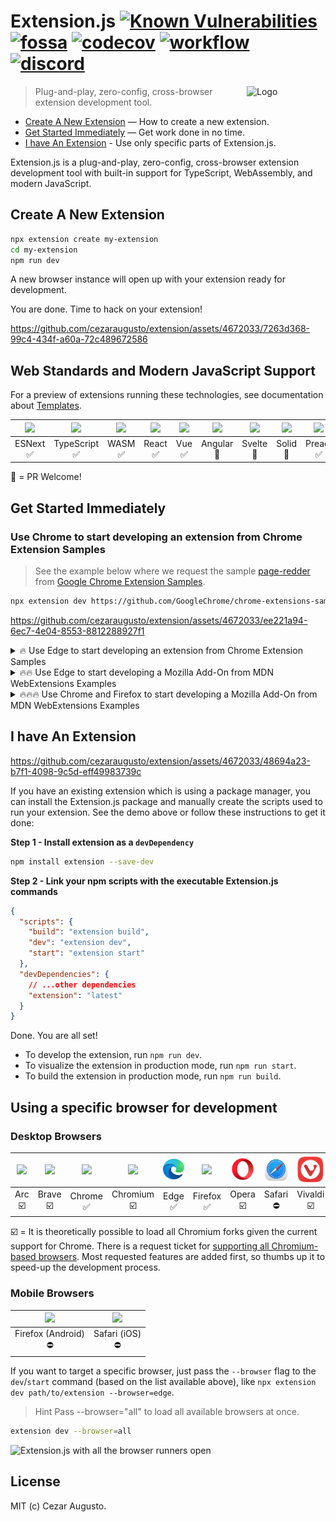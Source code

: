 [action-image]: https://github.com/extension-js/extension.js/actions/workflows/ci.yml/badge.svg?branch=main
[action-url]: https://github.com/extension-js/extension.js/actions
[npm-image]: https://img.shields.io/npm/v/extension.svg
[npm-url]: https://npmjs.org/package/extension
[downloads-image]: https://img.shields.io/npm/dm/extension.svg
[downloads-url]: https://npmjs.org/package/extension
[node]: https://img.shields.io/node/v/extension.svg
[node-url]: https://nodejs.org
[prs]: https://img.shields.io/badge/PRs-welcome-brightgreen.svg
[prs-url]: https://github.com/extension-js/extension/blob/main/CONTRIBUTING.md
[snyk-image]: https://snyk.io/test/github/extension-js/extension/badge.svg
[snyk-url]: https://snyk.io/test/github/extension-js/extension
[fossa-image]: https://app.fossa.com/api/projects/git%2Bgithub.com%2Fcezaraugusto%2Fextension.svg?type=shield&issueType=license
[fossa-url]: https://app.fossa.com/projects/git%2Bgithub.com%2Fcezaraugusto%2Fextension?ref=badge_shield&issueType=license
[discord-image]: https://img.shields.io/discord/1253608412890271755?label=Discord&logo=discord&style=flat
[discord-url]: https://discord.gg/1253608412890271755
[discord-image]: https://img.shields.io/discord/1253608412890271755?label=Discord&logo=discord&style=flat
[discord-url]: https://discord.gg/1253608412890271755
[codecov-image]: https://codecov.io/gh/extension-js/extension.js/graph/badge.svg?token=I3CQV00TJ8
[codecov-url]: https://codecov.io/gh/extension-js/extension.js

# Extension.js [![Known Vulnerabilities][snyk-image]][snyk-url] [![fossa][fossa-image]][fossa-url] [![codecov][codecov-image]][codecov-url] [![workflow][action-image]][action-url] [![discord][discord-image]][discord-url]

<!-- > Plug-and-play, zero-config, cross-browser extension development tool. -->

<!-- > Make it very easy to develop cross-browser extensions. -->

<!-- <img alt="Extension.js with all the browser runners open" src="https://github.com/cezaraugusto/extension.js/assets/4672033/f0f5bbfc-e873-4856-9fdd-db2b42d9ab96">
<hr> -->

<img alt="Logo" align="right" src="https://user-images.githubusercontent.com/4672033/102850460-4d22aa80-43f8-11eb-82db-9efce586f73e.png" width="25%" />

<!-- **Create cross-browser extensions with no build configuration.** -->

> Plug-and-play, zero-config, cross-browser extension development tool.

- [Create A New Extension](#create-a-new-extension) — How to create a new extension.
- [Get Started Immediately](#get-started-immediately) — Get work done in no time.
- [I have An Extension](#i-have-an-extension) - Use only specific parts of Extension.js.

Extension.js is a plug-and-play, zero-config, cross-browser extension development tool with built-in support for TypeScript, WebAssembly, and modern JavaScript.

## Create A New Extension

```bash
npx extension create my-extension
cd my-extension
npm run dev
```

A new browser instance will open up with your extension ready for development.

You are done. Time to hack on your extension!

https://github.com/cezaraugusto/extension/assets/4672033/7263d368-99c4-434f-a60a-72c489672586

## Web Standards and Modern JavaScript Support

For a preview of extensions running these technologies, see documentation about [Templates](https://extension.js.org/n/getting-started/templates/).

| <img src="https://github.com/cezaraugusto/extension.js/assets/4672033/a9e2541a-96f0-4caa-9fc9-5fc5c3e901c8" width="70"> | <img src="https://github.com/cezaraugusto/extension.js/assets/4672033/b42c5330-9e2a-4045-99c3-1f7d264dfaf4" width="70"> | <img src="https://github.com/cezaraugusto/extension.js/assets/4672033/f19edff3-9005-4f50-b05c-fba615896a7f" width="70"> | <img src="https://github.com/cezaraugusto/extension.js/assets/4672033/ff64721d-d145-4213-930d-e70193f8d57e" width="70"> | <img src="https://github.com/cezaraugusto/extension.js/assets/4672033/15f1314a-aa65-4ce2-a3f3-cf53c4f730cf" width="70"> | <img src="https://github.com/cezaraugusto/extension.js/assets/4672033/c5f8a127-3c2a-4ceb-bb46-948cf2c8bd89" width="70"> | <img src="https://github.com/cezaraugusto/extension.js/assets/4672033/de1082fd-7cf6-4202-8c12-a5c3cd3e5b42" width="70"> | <img src="https://github.com/cezaraugusto/extension.js/assets/4672033/78e5fe3d-dc79-4aa2-954e-1a5973d1d9db" width="70"> | <img src="https://github.com/cezaraugusto/extension.js/assets/4672033/8807efd9-93e5-4db5-a1d2-9ac524f7ecc2" width="70"> |
| :---------------------------------------------------------------------------------------------------------------------: | :---------------------------------------------------------------------------------------------------------------------: | :---------------------------------------------------------------------------------------------------------------------: | :---------------------------------------------------------------------------------------------------------------------: | :---------------------------------------------------------------------------------------------------------------------: | :---------------------------------------------------------------------------------------------------------------------: | :---------------------------------------------------------------------------------------------------------------------: | :---------------------------------------------------------------------------------------------------------------------: | :---------------------------------------------------------------------------------------------------------------------: |
|                                                      ESNext<br>✅                                                       |                                                    TypeScript<br>✅                                                     |                                                       WASM<br>✅                                                        |                                                       React<br>✅                                                       |                                                        Vue<br>✅                                                        |                                                      Angular<br>👋                                                      |                                                      Svelte<br>👋                                                       |                                                       Solid<br>👋                                                       |                                                      Preact<br>✅                                                       |

👋 = PR Welcome!

## Get Started Immediately

### Use Chrome to start developing an extension from Chrome Extension Samples

> See the example below where we request the sample [page-redder](https://github.com/GoogleChrome/chrome-extensions-samples/tree/main/functional-samples/sample.page-redder) from [Google Chrome Extension Samples](https://github.com/GoogleChrome/chrome-extensions-samples).

```bash
npx extension dev https://github.com/GoogleChrome/chrome-extensions-samples/tree/main/functional-samples/sample.page-redder --browser=edge
```

https://github.com/cezaraugusto/extension/assets/4672033/ee221a94-6ec7-4e04-8553-8812288927f1

</details>

<details>
   <summary>   
   🔥 Use Edge to start developing an extension from Chrome Extension Samples 
   </summary>

> See the example below where we request the sample [magic8ball](https://github.com/GoogleChrome/chrome-extensions-samples/tree/main/api-samples/topSites/magic8ball) from from [Google Chrome Extension Samples](https://github.com/GoogleChrome/chrome-extensions-samples) with Edge as the runtime browser.

```bash
npx extension dev https://github.com/GoogleChrome/chrome-extensions-samples/tree/main/api-samples/topSites/magic8ball --browser=edge
```

https://github.com/cezaraugusto/extension/assets/4672033/2db2a1f6-3110-4380-9a49-dc9d034146aa

</details>

<details>
   <summary>
   🔥🔥 Use Edge to start developing a Mozilla Add-On from MDN WebExtensions Examples
   </summary>

> See the example below where we request the sample [Apply CSS](https://github.com/mdn/webextensions-examples/tree/main/apply-css) from [MDN WebExtensions Examples](https://github.com/mdn/webextensions-examples) using Edge as the runtime browser.

```bash
npx extension dev https://github.com/mdn/webextensions-examples/tree/main/apply-css --browser=edge --polyfill=true
```

https://github.com/cezaraugusto/extension/assets/4672033/130cb430-1567-419c-8c90-23fddcf20f00

</details>

<details>
   <summary>
   🔥🔥🔥 Use Chrome and Firefox to start developing a Mozilla Add-On from MDN WebExtensions Examples
   </summary>

> See the example below where we request the sample [firefox-code-search](https://github.com/mdn/webextensions-examples/tree/main/firefox-code-search) from [MDN WebExtensions Examples](https://github.com/mdn/webextensions-examples) using Chrome and Firefox as the runtime browsers.

```bash
npx extension dev https://github.com/mdn/webextensions-examples/tree/main/firefox-code-search --browser=chrome,firefox --polyfill=true
```

https://github.com/cezaraugusto/extension.js/assets/4672033/ac94b608-c936-40df-bce7-63ffd7fe31c5

</details>

## I have An Extension

https://github.com/cezaraugusto/extension/assets/4672033/48694a23-b7f1-4098-9c5d-eff49983739c

If you have an existing extension which is using a package manager, you can install the Extension.js package and manually create the scripts used to run your extension. See the demo above or follow these instructions to get it done:

**Step 1 - Install extension as a `devDependency`**

```bash
npm install extension --save-dev
```

**Step 2 - Link your npm scripts with the executable Extension.js commands**

```json
{
  "scripts": {
    "build": "extension build",
    "dev": "extension dev",
    "start": "extension start"
  },
  "devDependencies": {
    // ...other dependencies
    "extension": "latest"
  }
}
```

Done. You are all set!

- To develop the extension, run `npm run dev`.
- To visualize the extension in production mode, run `npm run start`.
- To build the extension in production mode, run `npm run build`.

## Using a specific browser for development

### Desktop Browsers

| <img src="https://github.com/cezaraugusto/extension.js/assets/4672033/6ce53a31-c6f6-4a1c-b927-e9ec7fd2df78" width="70"> | <img src="https://raw.githubusercontent.com/alrra/browser-logos/main/src/brave/brave.svg" width="70"> | <img src="https://raw.githubusercontent.com/alrra/browser-logos/main/src/chrome/chrome.svg" width="70"> | <img src="https://raw.githubusercontent.com/alrra/browser-logos/main/src/chromium/chromium.svg" width="70"> | <img src="https://raw.githubusercontent.com/alrra/browser-logos/main/src/edge/edge.svg" width="70"> | <img src="https://raw.githubusercontent.com/alrra/browser-logos/main/src/firefox/firefox.svg" width="70"> | <img src="https://raw.githubusercontent.com/alrra/browser-logos/main/src/opera/opera.svg" width="70"> | <img width="70" src="https://raw.githubusercontent.com/alrra/browser-logos/main/src/safari/safari.svg"> | <img src="https://raw.githubusercontent.com/alrra/browser-logos/main/src/vivaldi/vivaldi.svg" width="70"> |
| :---------------------------------------------------------------------------------------------------------------------: | :---------------------------------------------------------------------------------------------------: | :-----------------------------------------------------------------------------------------------------: | :---------------------------------------------------------------------------------------------------------: | :-------------------------------------------------------------------------------------------------: | :-------------------------------------------------------------------------------------------------------: | :---------------------------------------------------------------------------------------------------: | :-----------------------------------------------------------------------------------------------------: | :-------------------------------------------------------------------------------------------------------: |
|                                                        Arc<br>☑️                                                        |                                              Brave<br>☑️                                              |                                              Chrome<br>✅                                               |                                               Chromium<br>☑️                                                |                                             Edge<br>✅                                              |                                               Firefox<br>✅                                               |                                              Opera<br>☑️                                              |                                              Safari<br>⛔️                                              |                                               Vivaldi<br>☑️                                               |

☑️ = It is theoretically possible to load all Chromium forks given the current support for Chrome. There is a request ticket for [supporting all Chromium-based browsers](https://github.com/cezaraugusto/extension.js/issues/59). Most requested features are added first, so thumbs up it to speed-up the development process.

### Mobile Browsers

| <img src="https://raw.githubusercontent.com/alrra/browser-logos/main/src/firefox/firefox.svg" width="70"> | <img src="https://raw.githubusercontent.com/alrra/browser-logos/main/src/safari-ios/safari-ios.svg" width="70"> |
| :-------------------------------------------------------------------------------------------------------: | :-------------------------------------------------------------------------------------------------------------: |
|                                         Firefox (Android)<br>⛔️                                          |                                               Safari (iOS)<br>⛔️                                               |

If you want to target a specific browser, just pass the `--browser` flag to the `dev`/`start` command (based on the list available above), like `npx extension dev path/to/extension --browser=edge`.

> Hint
> Pass --browser="all" to load all available browsers at once.

```sh
extension dev --browser=all
```

<img alt="Extension.js with all the browser runners open" src="https://github.com/cezaraugusto/extension.js/assets/4672033/f0f5bbfc-e873-4856-9fdd-db2b42d9ab96">

## License

MIT (c) Cezar Augusto.
